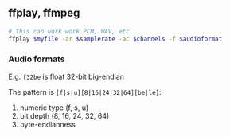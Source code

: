 ## ffplay, ffmpeg

```bash
# This can work work PCM, WAV, etc.
ffplay $myfile -ar $samplerate -ac $channels -f $audioformat
```

### Audio formats

E.g. `f32be` is float 32-bit big-endian

The pattern is `[f|s|u][8|16|24|32|64][be|le]`:
1. numeric type (f, s, u)
2. bit depth (8, 16, 24, 32, 64)
3. byte-endianness

<!--stackedit_data:
eyJoaXN0b3J5IjpbMTU0Nzc1ODg0MiwxNDIxMDIwMDcyXX0=
-->